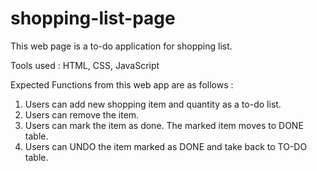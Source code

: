 # shopping-list-page
This web page is a to-do application for shopping list.

Tools used : HTML, CSS, JavaScript

Expected Functions from this web app are as follows :

1. Users can add new shopping item and quantity as a to-do list.
2. Users can remove the item.
3. Users can mark the item as done. The marked item moves to DONE table.
4. Users can UNDO the item marked as DONE and take back to TO-DO table.
